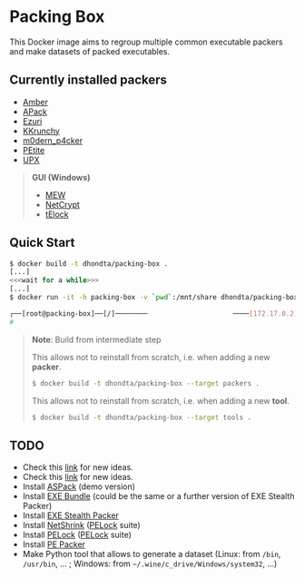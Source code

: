 # Packing Box

This Docker image aims to regroup multiple common executable packers and make datasets of packed executables.

## Currently installed packers

- [Amber](https://github.com/EgeBalci/amber)
- [APack](https://www.ibsensoftware.com/download.html)
- [Ezuri](https://github.com/guitmz/ezuri)
- [KKrunchy](http://www.farbrausch.de/~fg/kkrunchy/)
- [m0dern_p4cker](https://github.com/n4sm/m0dern_p4cker)
- [PEtite](https://www.un4seen.com/petite/)
- [UPX](https://upx.github.io/)

> **GUI (Windows)**
> 
> - [MEW](https://www.softpedia.com/get/Programming/Packers-Crypters-Protectors/MEW-SE.shtml)
> - [NetCrypt](https://github.com/friedkiwi/netcrypt)
> - [tElock](https://www.softpedia.com/get/Programming/Packers-Crypters-Protectors/Telock.shtml)

## Quick Start

```sh
$ docker build -t dhondta/packing-box .
[...]
<<<wait for a while>>>
[...]
$ docker run -it -h packing-box -v `pwd`:/mnt/share dhondta/packing-box

┌──[root@packing-box]──[/]────────                     ────[172.17.0.2]──[12:34:56]──[0.12]────
# 
```

> **Note**: Build from intermediate step
> 
> This allows not to reinstall from scratch, i.e. when adding a new **packer**.
> 
> ```sh
> $ docker build -t dhondta/packing-box --target packers .
> ```
> 
> This allows not to reinstall from scratch, i.e. when adding a new **tool**.
> 
> ```sh
> $ docker build -t dhondta/packing-box --target tools .
> ```

## TODO

- Check this [link](https://in4k.github.io/wiki/exe-packers-tweakers-and-linkers) for new ideas.
- Check this [link](https://www.softpedia.com/catList/14,1,3,0,1.html) for new ideas.
- Install [ASPack](http://www.aspack.com/) (demo version)
- Install [EXE Bundle](https://www.softpedia.com/get/Security/Security-Related/EXE-Stealth-Packer.shtml) (could be the same or a further version of EXE Stealth Packer)
- Install [EXE Stealth Packer](https://www.webtoolmaster.com/packer.htm)
- Install [NetShrink](https://www.pelock.com/products/netshrink) ([PELock](https://www.pelock.com/) suite)
- Install [PELock](https://www.pelock.com/products/pelock) ([PELock](https://www.pelock.com/) suite)
- Install [PE Packer](https://github.com/czs108/PE-Packer)
- Make Python tool that allows to generate a dataset (Linux: from `/bin`, `/usr/bin`, ... ; Windows: from `~/.wine/c_drive/Windows/system32`, ...)

